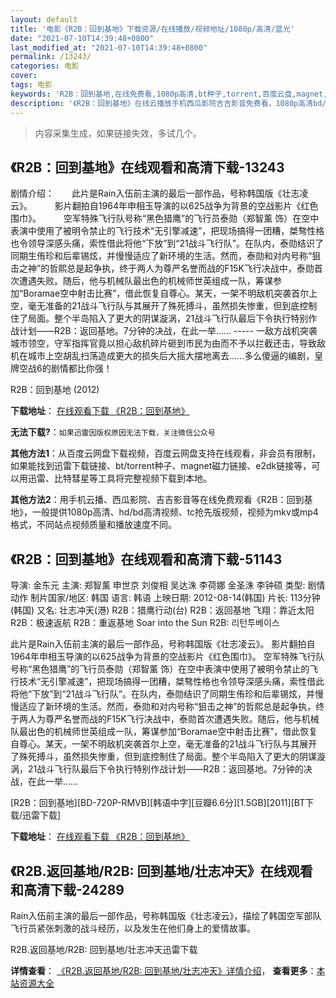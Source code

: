 ```yaml
---
layout: default
title: '电影《R2B：回到基地》下载资源/在线播放/视频地址/1080p/高清/蓝光'
date: "2021-07-10T14:39:48+0800"
last_modified_at: "2021-07-10T14:39:48+0800"
permalink: /13243/
categories: 电影
cover:
tags: 电影
keywords: 'R2B：回到基地,在线免费看,1080p高清,bt种子,torrent,百度云盘,magnet,磁力链,迅雷下载资源'
description: '《R2B：回到基地》在线云播放手机西瓜影院吉吉影音免费看，1080p高清bd/hd未删减完整版和tc抢先枪版，mkv/mp4格式，附带bt/torrent种子、magnet/磁力链、百度云盘、网盘资源迅雷下载链接'
---
```


>内容采集生成，如果链接失效，多试几个。


## 《R2B：回到基地》在线观看和高清下载-13243

剧情介绍：　　此片是Rain入伍前主演的最后一部作品，号称韩国版《壮志凌云》。   　　影片翻拍自1964年申相玉导演的以625战争为背景的空战影片《红色围巾》。  　　空军特殊飞行队号称“黑色猎鹰”的飞行员泰勋（郑智薰 饰）在空中表演中使用了被明令禁止的飞行技术“无引擎减速”，把现场搞得一团糟，桀骜性格也令领导深感头痛，索性借此将他“下放”到“21战斗飞行队”。在队内，泰勋结识了同期生侑珍和后辈锡炫，并慢慢适应了新环境的生活。然而，泰勋和对内号称“狙击之神”的哲熙总是起争执，终于两人为尊严名誉而战的F15K飞行决战中，泰勋首次遭遇失败。随后，他与机械队最出色的机械师世英组成一队，筹谋参加“Boramae空中射击比赛”，借此恢复自尊心。某天，一架不明敌机突袭首尔上空，毫无准备的21战斗飞行队与其展开了殊死搏斗，虽然损失惨重，但到底控制住了局面。整个半岛陷入了更大的阴谋漩涡，21战斗飞行队最后下令执行特别作战计划——R2B：返回基地。7分钟的决战，在此一举…… ----- 一敌方战机突袭城市领空，守军指挥官竟以担心敌机碎片砸到市民为由而不予以拦截还击，导致敌机在城市上空胡乱扫荡造成更大的损失后大摇大摆地离去……多么傻逼的编剧，皇牌空战6的剧情都比你强！


R2B：回到基地 (2012)

**下载地址**： [在线观看下载 《R2B：回到基地》](https://www.btbtdy.me/btdy/dy5893.html) 


**无法下载?**：`如果迅雷因版权原因无法下载，关注微信公众号 `

**其他方法1**：从百度云网盘下载视频，百度云网盘支持在线观看，非会员有限制，如果能找到迅雷下载链接、bt/torrent种子、magnet磁力链接、e2dk链接等，可以用迅雷、比特彗星等工具将完整视频下载到本地。

**其他方法2**：用手机云播、西瓜影院、吉吉影音等在线免费观看《R2B：回到基地》，一般提供1080p高清、hd/bd高清视频、tc抢先版视频，视频为mkv或mp4格式，不同站点视频质量和播放速度不同。


## 《R2B：回到基地》在线观看和高清下载-51143

导演: 金东元 主演: 郑智薰 申世京 刘俊相 吴达洙 李荷娜 金圣洙 李钟硕 类型: 剧情 动作 制片国家/地区: 韩国 语言: 韩语 上映日期: 2012-08-14(韩国) 片长: 113分钟(韩国) 又名: 壮志冲天(港) R2B：猎鹰行动(台) R2B：返回基地 飞翔：靠近太阳 R2B：极速返航 R2B：重返基地 Soar into the Sun R2B: 리턴투베이스

此片是Rain入伍前主演的最后一部作品，号称韩国版《壮志凌云》。 影片翻拍自1964年申相玉导演的以625战争为背景的空战影片《红色围巾》。 空军特殊飞行队号称“黑色猎鹰”的飞行员泰勋（郑智薰 饰）在空中表演中使用了被明令禁止的飞行技术“无引擎减速”，把现场搞得一团糟，桀骜性格也令领导深感头痛，索性借此将他“下放”到“21战斗飞行队”。在队内，泰勋结识了同期生侑珍和后辈锡炫，并慢慢适应了新环境的生活。然而，泰勋和对内号称“狙击之神”的哲熙总是起争执，终于两人为尊严名誉而战的F15K飞行决战中，泰勋首次遭遇失败。随后，他与机械队最出色的机械师世英组成一队，筹谋参加“Boramae空中射击比赛”，借此恢复自尊心。某天，一架不明敌机突袭首尔上空，毫无准备的21战斗飞行队与其展开了殊死搏斗，虽然损失惨重，但到底控制住了局面。整个半岛陷入了更大的阴谋漩涡，21战斗飞行队最后下令执行特别作战计划——R2B：返回基地。7分钟的决战，在此一举……


[R2B：回到基地][BD-720P-RMVB][韩语中字][豆瓣6.6分][1.5GB][2011][BT下载/迅雷下载]

**下载地址**： [在线观看下载 《R2B：回到基地》](https://www.btdx8.com/torrent/r2b_return_to_base_2001.html) 


## 《R2B.返回基地/R2B: 回到基地/壮志冲天》在线观看和高清下载-24289

Rain入伍前主演的最后一部作品，号称韩国版《壮志凌云》，描绘了韩国空军部队飞行员紧张刺激的战斗经历，以及发生在他们身上的爱情故事。


R2B.返回基地/R2B: 回到基地/壮志冲天迅雷下载

**详情查看**： [《R2B.返回基地/R2B: 回到基地/壮志冲天》详情介绍](/movie/24289/)， **查看更多**：[本站资源大全](/movie/t/all/)

